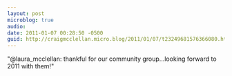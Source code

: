 ```yaml
---
layout: post
microblog: true
audio: 
date: 2011-01-07 00:28:50 -0500
guid: http://craigmcclellan.micro.blog/2011/01/07/t23249681576366080.html
---
```

"@laura_mcclellan: thankful for our community group...looking forward to 2011 with them!"
